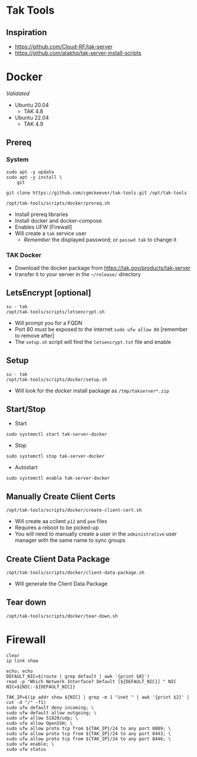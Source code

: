 # Tak Tools

## Inspiration

- https://github.com/Cloud-RF/tak-server
- https://github.com/atakhq/tak-server-install-scripts

# Docker

*Validated*

- Ubuntu 20.04
    - TAK 4.8
- Ubuntu 22.04
    - TAK 4.9

## Prereq

### System

```
sudo apt -y update
sudo apt -y install \
    git

git clone https://github.com/cgmckeever/tak-tools.git /opt/tak-tools

/opt/tak-tools/scripts/docker/prereq.sh

```

- Install prereq libraries
- Install docker and docker-compose
- Enables UFW [Firewall]
- Will create a `tak` service user
    - *Remember* the displayed password; or `passwd tak` to change it

### TAK Docker

- Download the docker package from https://tak.gov/products/tak-server
- transfer it to your server in the `~/release/` directory

## LetsEncrypt [optional]

```
su - tak
/opt/tak-tools/scripts/letsencrypt.sh
```

- Will prompt you for a FQDN
- Port 80 *must* be exposed to the internet `sudo ufw allow 80` [remember to remove after]
- The `setup.sh` script will find the `letsencrypt.txt` file and enable

## Setup

```
su - tak
/opt/tak-tools/scripts/docker/setup.sh

```

- Will look for the docker install package as `/tmp/takserver*.zip`

## Start/Stop

- Start
```
sudo systemctl start tak-server-docker
```

- Stop
```
sudo systemctl stop tak-server-docker
```

- Autostart
```
sudo systemctl enable tak-server-docker
```

## Manually Create Client Certs

```
/opt/tak-tools/scripts/docker/create-client-cert.sh
```

- Will create aa cclient `p12` and `pem` files
- Requires a reboot to be picked-up
- You will need to manually create a user in the `administrative` user manager with the same name to sync groups

## Create Client Data Package

```
/opt/tak-tools/scripts/docker/client-data-package.sh
```

- Will generate the Client Data Package

## Tear down

```
/opt/tak-tools/scripts/docker/tear-down.sh
```

# Firewall

```
clear
ip link show

echo; echo
DEFAULT_NIC=$(route | grep default | awk '{print $8}')
read -p "Which Network Interface? Default [${DEFAULT_NIC}] " NIC
NIC=${NIC:-${DEFAULT_NIC}}

TAK_IP=$(ip addr show ${NIC} | grep -m 1 "inet " | awk '{print $2}' | cut -d "/" -f1)
sudo ufw default deny incoming; \
sudo ufw default allow outgoing; \
sudo ufw allow 51820/udp; \
sudo ufw allow OpenSSH; \
sudo ufw allow proto tcp from ${TAK_IP}/24 to any port 8089; \
sudo ufw allow proto tcp from ${TAK_IP}/24 to any port 8443; \
sudo ufw allow proto tcp from ${TAK_IP}/24 to any port 8446; \
sudo ufw enable; \
sudo ufw status
```